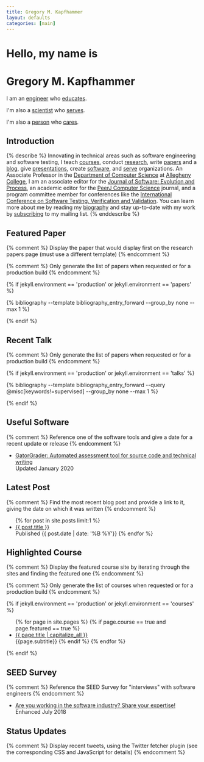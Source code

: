 ```yaml
---
title: Gregory M. Kapfhammer
layout: defaults
categories: [main]
---
```


<div class="jumbotron">
<h1 class="display-tight">Hello, my name is</h1>
<h1 class="display">Gregory M. Kapfhammer</h1>
<p class="lead">I am an <a class="characteristic" href="software/">engineer</a> who <a class="characteristic" href="teaching/">educates</a>.</p>
<p class="lead">I'm also a <a class="characteristic" href="papers/">scientist</a> who <a class="characteristic" href="service/">serves</a>.</p>
<p class="lead">I'm also a <a class="characteristic" href="biography/">person</a> who <a class="characteristic" href="principles/">cares</a>.</p>
<script>
document.write(randomLead());
</script>

</div>

## Introduction

{% describe %}
Innovating in technical areas such as
software engineering and software testing, I teach
[courses]({{site.baseurl}}teaching/), conduct
[research]({{site.baseurl}}research/), write
[papers]({{site.baseurl}}research/papers/) and a [blog]({{site.baseurl}}blog/),
give [presentations]({{site.baseurl}}research/presentations/), create
[software]({{site.baseurl}}software/), and [serve]({{site.baseurl}}service/)
organizations. An Associate Professor in the [Department of Computer
Science](http://www.cs.allegheny.edu) at [Allegheny
College](http://www.allegheny.edu), I am an associate editor for the [Journal
of Software: Evolution and
Process](https://onlinelibrary.wiley.com/journal/20477481), an academic editor
for the [PeerJ Computer Science](https://peerj.com/computer-science/) journal,
and a program committee member for conferences like the [International
Conference on Software Testing, Verification and
Validation](https://cs.gmu.edu/icst/index.html). You can learn more about me by
reading my [biography]({{site.baseurl}}biography/) and stay up-to-date with my
work by [subscribing]({{site.baseurl}}support/) to my mailing list.
{% enddescribe %}

## Featured Paper

{% comment %} Display the paper that would display first on the research papers
page (must use a different template) {% endcomment %}

{% comment %} Only generate the list of papers when requested or for a
production build {% endcomment %}

{% if jekyll.environment == 'production' or jekyll.environment == 'papers' %}

{% bibliography --template bibliography_entry_forward --group_by none --max 1 %}

{% endif %}

## Recent Talk

{% comment %} Only generate the list of papers when requested or for a
production build {% endcomment %}

{% if jekyll.environment == 'production' or jekyll.environment == 'talks' %}

{% bibliography --template bibliography_entry_forward --query @misc[keywords!=supervised] --group_by none --max 1 %}

{% endif %}

## Useful Software

{% comment %} Reference one of the software tools and give a date for a recent
update or release {% endcomment %}

<ul class="fa-ul">
<li><i class="fa-li fa fa-code fa-lg"></i><a class="major"
href="https://github.com/GatorEducator/gatorgrader">GatorGrader: Automated assessment tool for source code and technical writing</a></li>
Updated January 2020
</ul>

## Latest Post

{% comment %} Find the most recent blog post and provide a link to it, giving
the date on which it was written {% endcomment %}

<ul class="fa-ul">
{% for post in site.posts limit:1 %}
  <li><i class="fa-li fa fa-edit fa-lg"></i><a class="major"
  href="{{site.baseurl}}{{ post.url | remove_first:'/'}}">{{ post.title
  }}</a></li> Published {{ post.date | date: '%B %Y'}}
{% endfor %}
</ul>

## Highlighted Course

{% comment %} Display the featured course site by iterating through the sites
and finding the featured one {% endcomment %}

{% comment %} Only generate the list of courses when requested or for a
production build {% endcomment %}

{% if jekyll.environment == 'production' or jekyll.environment == 'courses' %}

<ul class="fa-ul">
{% for page in site.pages %}
  {% if page.course == true and page.featured == true %}
  <li><i class="fa-li fa fa-cog fa-lg"></i><a class="major" href="{{site.baseurl}}{{ page.url | remove_first:'/'}}">{{ page.title | capitalize_all }}</a></li>
  {{page.subtitle}}
  {% endif %}
{% endfor %}
</ul>

{% endif %}

## SEED Survey

{% comment %} Reference the SEED Survey for "interviews" with software
engineers {% endcomment %}

<ul class="fa-ul"> <li><i class="fa-li fa fa-users fa-lg"></i><a class="major"
href="{{site.baseurl}}seed/">Are you working in the software industry? Share
your expertise!</a></li> Enhanced July 2018 </ul>

## Status Updates

{% comment %} Display recent tweets, using the Twitter fetcher plugin (see the
corresponding CSS and JavaScript for details) {% endcomment %}

<div id="tw-gkapfham">
</div>
